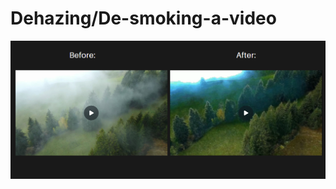 # Dehazing/De-smoking-a-video
![A snapshot of original vs after the desmoking algo](https://github.com/padmapriyar1504/Dehazing-De-smoking-a-video/raw/main/Screenshot%202024-03-18%20230625.png)

